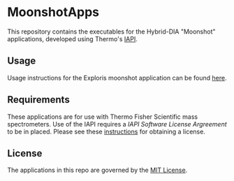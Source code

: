 # MoonshotApps

This repository contains the executables for the Hybrid-DIA "Moonshot" applications, developed using Thermo's [IAPI](https://github.com/thermofisherlsms/iapi).

## Usage

Usage instructions for the Exploris moonshot application can be found [here](https://github.com/thermofisherlsms/MoonshotApps/tree/main/Exploris).

## Requirements

These applications are for use with Thermo Fisher Scientific mass spectrometers.  Use of the IAPI requires a *IAPI Software License Argreement* to be in placed. Please see these [instructions](https://github.com/thermofisherlsms/iapi/blob/master/Orbitrap_IAPI_Online_licensing_guidance_material.pdf) for obtaining a license.

## License

The applications in this repo are governed by the [MIT License](https://github.com/thermofisherlsms/iapi/blob/master/LICENSE).

